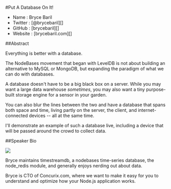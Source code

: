 #Put A Database On It!

* Name      : Bryce Baril
* Twitter   : [@brycebaril][]
* GitHub    : [brycebaril][]
* Website   : [brycebaril.com][]

##Abstract

Everything is better with a database.

The NodeBases movement that began with LevelDB is not about building an alternative to MySQL or MongoDB, but expanding the paradigm of what we can do with databases.

A database doesn't have to be a big black box on a server. While you may want a large data warehouse *sometimes*, you may also want a tiny purpose-built storage engine for a sensor in your garden.

You can also blur the lines between the two and have a database that spans both space and time, living partly on the server, the client, and internet-connected devices -- all at the same time.

I'll demonstrate an example of such a database live, including a device that will be passed around the crowd to collect data.

##Speaker Bio

![](https://raw.github.com/cascadiajs/2014.cascadiajs.com/master/images/brycebaril.jpg)

Bryce maintains timestreamdb, a nodebases time-series database, the node_redis module, and generally enjoys nerding out about data.

Bryce is CTO of Concurix.com, where we want to make it easy for you to understand and optimize how your Node.js application works.
